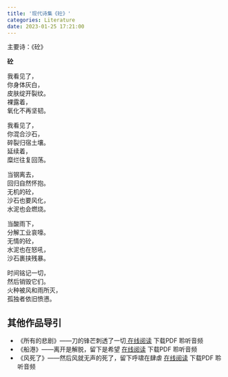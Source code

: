 ```yaml
---
title: '现代诗集《砼》'
categories: Literature
date: 2023-01-25 17:21:00
---
```

<!-- wp:paragraph -->

<p>主要诗：《砼》</p>
<!-- /wp:paragraph -->

<!-- wp:paragraph {"align":"center"} -->

<p class="has-text-align-center"><strong>砼</strong></p>
<!-- /wp:paragraph -->

<!-- wp:columns -->

<div class="wp-block-columns"><!-- wp:column {"width":"100%"} -->
<div class="wp-block-column" style="flex-basis:100%"><!-- wp:paragraph {"align":"center"} -->
<p class="has-text-align-center">我看见了，<br>你身体灰白，<br>皮肤绽开裂纹。<br>裸露着，<br>氧化不再坚韧。 </p>
<!-- /wp:paragraph -->

<!-- wp:paragraph {"align":"center"} -->

<p class="has-text-align-center">我看见了，<br>你混合沙石，<br>碎裂归宿土壤。<br>延续着，<br>糜烂往复回荡。 </p>
<!-- /wp:paragraph -->

<!-- wp:paragraph {"align":"center"} -->

<p class="has-text-align-center">当钢离去，<br>回归自然怀抱。<br>无机的砼，<br>沙石也要风化，<br>水泥也会燃烧。 </p>
<!-- /wp:paragraph -->

<!-- wp:paragraph {"align":"center"} -->

<p class="has-text-align-center">当酸雨下，<br>分解工业哀嚎。<br>无情的砼，<br>水泥也在怒吼，<br>沙石裹挟残暴。 </p>
<!-- /wp:paragraph -->

<!-- wp:paragraph {"align":"center"} -->

<p class="has-text-align-center">时间铭记一切，<br>然后销毁它们。<br>火种被风和雨所灭，<br>孤独者依旧愤懑。</p>
<!-- /wp:paragraph -->

<!-- wp:heading -->

<h2>其他作品导引</h2>
<!-- /wp:heading -->

<!-- wp:list -->

<ul><!-- wp:list-item -->
<li>《所有的悲剧》——刀的锋芒刺透了一切<a rel="noreferrer noopener" href="https://blog.helim.net/?p=67" target="_blank"> 在线阅读</a> 下载PDF 聆听音频</li>
<!-- /wp:list-item -->

<!-- wp:list-item -->

<li>《船港》——离开是解脱，留下是希望 <a rel="noreferrer noopener" href="https://blog.helim.net/?p=62" target="_blank">在线阅读</a> 下载PDF 聆听音频</li>
<!-- /wp:list-item -->

<!-- wp:list-item -->

<li>《风死了》——然后风就无声的死了，留下呼啸在肆虐 <a rel="noreferrer noopener" href="https://blog.helim.net/?p=61" target="_blank">在线阅读</a> 下载PDF 聆听音频</li>
<!-- /wp:list-item --></ul>
<!-- /wp:list --></div>
<!-- /wp:column --></div>
<!-- /wp:columns -->
